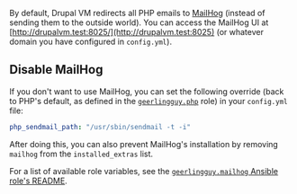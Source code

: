 By default, Drupal VM redirects all PHP emails to [MailHog](https://github.com/mailhog/MailHog) (instead of sending them to the outside world). You can access the MailHog UI at [http://drupalvm.test:8025/](http://drupalvm.test:8025) (or whatever domain you have configured in `config.yml`).

## Disable MailHog

If you don't want to use MailHog, you can set the following override (back to PHP's default, as defined in the [`geerlingguy.php`](https://github.com/geerlingguy/ansible-role-php#role-variables) role) in your `config.yml` file:

```yaml
php_sendmail_path: "/usr/sbin/sendmail -t -i"
```

After doing this, you can also prevent MailHog's installation by removing `mailhog` from the `installed_extras` list.

For a list of available role variables, see the [`geerlingguy.mailhog` Ansible role's README](https://github.com/geerlingguy/ansible-role-mailhog#readme).
